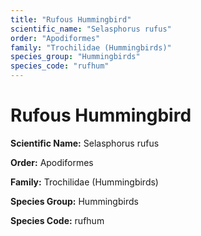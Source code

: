 ```yaml
---
title: "Rufous Hummingbird"
scientific_name: "Selasphorus rufus"
order: "Apodiformes"
family: "Trochilidae (Hummingbirds)"
species_group: "Hummingbirds"
species_code: "rufhum"
---
```


# Rufous Hummingbird

**Scientific Name:** Selasphorus rufus

**Order:** Apodiformes

**Family:** Trochilidae (Hummingbirds)

**Species Group:** Hummingbirds

**Species Code:** rufhum
